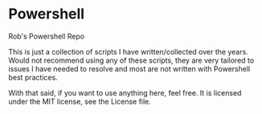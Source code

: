 # Powershell
Rob's Powershell Repo

This is just a collection of scripts I have written/collected over the years. Would not recommend using 
any of these scripts, they are very tailored to issues I have needed to resolve and most are not written
with Powershell best practices.

With that said, if you want to use anything here, feel free. It is licensed under the MIT license, see the License file.
